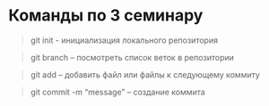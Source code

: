 # Команды по 3 семинару
> git init - инициализация локального репозитория

> git branch – посмотреть список веток в репозитории

> git add – добавить файл или файлы к следующему коммиту

> git commit -m “message” – создание коммита